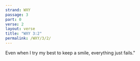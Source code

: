 ```yaml
---
strand: WXY
passage: 3
part: 0
verse: 2
layout: verse
title: "WXY 3:2"
permalink: /WXY/3/2/
---
```

Even when I try my best to keep a smile, everything just fails."
